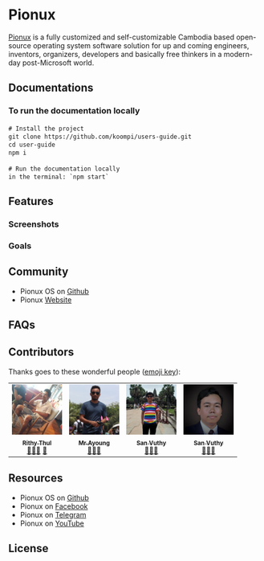 # Pionux 
[Pionux](pionux.com) is a fully customized and self-customizable Cambodia based open-source operating system software solution for up and coming engineers, inventors, organizers, developers and basically free thinkers in a modern-day post-Microsoft world.

## Documentations

### To run the documentation locally

```
# Install the project
git clone https://github.com/koompi/users-guide.git 
cd user-guide
npm i

# Run the documentation locally
in the terminal: `npm start`
```

## Features
[//]: # (TODO: ask bong Brilliant)

### Screenshots
[//]: # (TODO: add screenshots)

### Goals
[//]: # (TODO: ask bong Rithy)

## Community

-   Pionux OS on [Github](https://github.com/pionux/pionuxos)
-   Pionux [Website](https://pionux.org/)

## FAQs
[//]: # (TODO: ask bong Brilliant)

## Contributors
Thanks goes to these wonderful people ([emoji key](https://allcontributors.org/docs/en/emoji-key)):

[//]: # (TODO: update icons, add more ask bong Rithy)
<table>
<tr>
    <td align="center"><a href="https://kentcdodds.com"><img src="img/rithy_thul.png" width="100px;" alt="Rithy Thul"/><br /><sub><b>Rithy Thul</b></sub></a><br /><a href="#question-kentcdodds" title="Answering Questions">💬</a><a href="https://github.com/all-contributors/all-contributors/commits?author=kentcdodds" title="Documentation">📖</a><a href="#review-kentcdodds" title="Reviewed Pull Requests">👀</a> <a href="#talk-kentcdodds" title="Talks">📢</a></td>
    <td align="center"><a href="https://github.com/jfmengels"><img src="img/saing_ayoung.png" width="100px;" alt="Jeroen Engels"/><br /><sub><b>Mr.Ayoung</b></sub></a><br /><a href="https://github.com/all-contributors/all-contributors/commits?author=jfmengels" title="Documentation">📖</a><a href="#review-jfmengels" title="Reviewed Pull Requests">👀</a><a href="#tool-jfmengels" title="Tools">🔧</a></td>
    <td align="center"><a href="https://github.com/jfmengels"><img src="img/san_vuthy.png" width="100px;" alt="Jeroen Engels"/><br /><sub><b>San Vuthy</b></sub></a><br /><a href="https://github.com/all-contributors/all-contributors/commits?author=jfmengels" title="Documentation">📖</a><a href="#review-jfmengels" title="Reviewed Pull Requests">👀</a><a href="#tool-jfmengels" title="Tools">🔧</a></td>
    <td align="center"><a href="https://github.com/jfmengels"><img src="img/brilliant_phal.png" width="100px;" alt="Jeroen Engels"/><br /><sub><b>San Vuthy</b></sub></a><br /><a href="https://github.com/all-contributors/all-contributors/commits?author=jfmengels" title="Documentation">📖</a><a href="#review-jfmengels" title="Reviewed Pull Requests">👀</a><a href="#tool-jfmengels" title="Tools">🔧</a></td>
  </tr>
</table>

## Resources

-   Pionux OS on [Github](https://github.com/pionux)
-   Pionux on [Facebook](https://www.facebook.com/koompi/)
-   Pionux on [Telegram](https://t.me/koompi)
-   Pionux on [YouTube](https://www.youtube.com/channel/UC_j4WMcUMt9QsUphFYAsQpg)

## License
